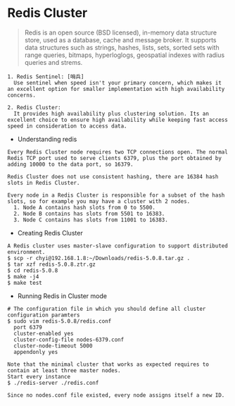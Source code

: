 # Redis Cluster 
> Redis is an open source (BSD licensed), in-memory data structure store, used as a database, cache and message broker. It supports data structures such as strings, hashes, lists, sets, sorted sets with range queries, bitmaps, hyperloglogs, geospatial indexes with radius queries and strems.
```
1. Redis Sentinel: [哨兵]
  Use sentinel when speed isn't your primary concern, which makes it an excellent option for smaller implementation with high availability concerns.

2. Redis Cluster: 
  It provides high availability plus clustering solution. Its an excellent choice to ensure high availability while keeping fast access speed in consideration to access data.
```

* Understanding redis 
```
Every Redis Cluster node requires two TCP connections open. The normal Redis TCP port used to serve clients 6379, plus the port obtained by adding 10000 to the data port, so 16379.

Redis Cluster does not use consistent hashing, there are 16384 hash slots in Redis Cluster.

Every node in a Redis Cluster is responsible for a subset of the hash slots, so for example you may have a cluster with 2 nodes.
  1. Node A contains hash slots from 0 to 5500. 
  2. Node B contains has slots from 5501 to 16383.
  3. Node C contains has slots from 11001 to 16383.
```

* Creating Redis Cluster 
```
A Redis cluster uses master-slave configuration to support distributed environment.
$ scp -r chyi@192.168.1.8:~/Downloads/redis-5.0.8.tar.gz .
$ tar xzf redis-5.0.8.ztr.gz
$ cd redis-5.0.8 
$ make -j4
$ make test 
```

* Running Redis in Cluster mode
```
# The configuration file in which you should define all cluster configuration paramters
$ sudo vim redis-5.0.8/redis.conf 
  port 6379 
  cluster-enabled yes 
  cluster-config-file nodes-6379.conf
  cluster-node-timeout 5000 
  appendonly yes 

Note that the minimal cluster that works as expected requires to contain at least three master nodes.
Start every instance 
$ ./redis-server ./redis.conf    

Since no nodes.conf file existed, every node assigns itself a new ID.
```
